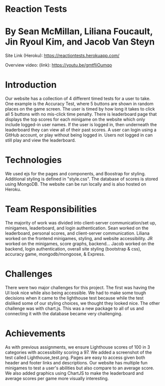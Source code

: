 # Reaction Tests
# By Sean McMillan, Liliana Foucault, Jin Ryoul Kim, and Jacob Van Steyn

Site Link (Heroku): https://reactiontests.herokuapp.com/

Overview video: (link): https://youtu.be/gmtfIiOumqo

# Introduction
Our website has a collection of 4 different timed tests for a user to take. One example is the Accuracy Test, where 5 buttons are shown in random places on the game screen. The user is timed by how long it takes to click all 5 buttons with no mis-click time penalty. There is leaderboard page that displays the top scores for each minigame on the website which only include logged-in user names. If the user is logged in, then underneath the leaderboard they can view all of their past scores. A user can login using a GitHub account, or play without being logged in. Users not logged in can still play and view the leaderboard.

# Technologies
We used ejs for the pages and components, and Boostrap for styling. Additional styling is defined in "style.css". The database of scores is stored using MongoDB. The website can be run locally and is also hosted on Heroku.

# Team Responsibilities
The majority of work was divided into client-server communication/set up, minigames, leaderboard, and login authentication. Sean worked on the leaderboard, personal scores, and client-server communication. Liliana worked on the frontend minigames, styling, and website accessibility. JR worked on the minigames, score graphs, backend... Jacob worked on the backend, login authentication, overall site styling (bootstrap & css), accuracy game, mongodb/mongoose, & Express.

# Challenges
There were two major challenges for this project. The first was having the UI look nice while also being accessible. We had to make some tough decisions when it came to the lighthouse test because while the test disliked some of our styling choices, we thought they looked nice. The other challenge was with chart.js. This was a new package to all of us and connecting it with the database became very challenging.

# Achievements 
As with previous assignments, we ensure Lighthouse scores of 100 in 3 categories with accessibility scoring a 97. We added a screenshot of the test called Lighthouse_test.png. Pages are easy to access given both header and footer links and descriptions. Our website has multiple fun minigames to test a user's abilities but also compare to an average score. We also added graphics using ChartJS to make the leaderboard and average scores per game more visually interesting.
